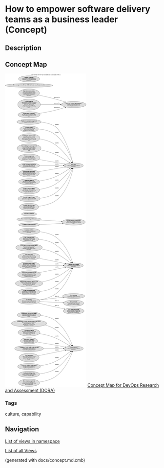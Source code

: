 # How to empower software delivery teams as a business leader (Concept)
## Description


## Concept Map
![Concept Map for DevOps Research and Assessment (DORA)](../../software-development/dora/concept-view.png)
[Concept Map for DevOps Research and Assessment (DORA)](../../software-development/dora/concept-view.md)

### Tags
culture, capability


## Navigation
[List of views in namespace](./views-in-namespace.md)

[List of all Views](../../views.md)

(generated with docs/concept.md.cmb)
